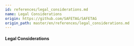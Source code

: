 ```yaml
---
id: references/legal_considerations.md
name: Legal Considerations
origin: https://github.com/SAFETAG/SAFETAG
origin_path: master/en/references/legal_considerations.md
---
```


#### Legal Considerations

